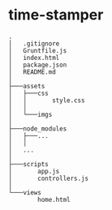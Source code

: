 time-stamper
==============================


```
.
│   .gitignore
│   Gruntfile.js
│   index.html
│   package.json
│   README.md
│
├───assets
│   ├───css
│   │       style.css
│   │
│   └───imgs
│
├───node_modules
│   ├───...
│   │
│   ...
│
├───scripts
│       app.js
│       controllers.js
│
└───views
        home.html
```